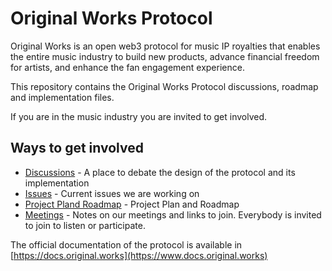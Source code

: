 # Original Works Protocol

Original Works is an open web3 protocol for music IP royalties that enables the entire music industry to build new products, advance financial freedom for artists, and enhance the fan engagement experience.

This repository contains the Original Works Protocol discussions, roadmap and implementation files.

If you are in the music industry you are invited to get involved.

## Ways to get involved

- [Discussions](https://github.com/originalworks/protocol/discussions) - A place to debate the design of the protocol and its implementation
- [Issues](https://github.com/originalworks/protocol/issues) - Current issues we are working on
- [Project Pland Roadmap](https://github.com/orgs/originalworks/projects/3/views/4) - Project Plan and Roadmap
- [Meetings](https://github.com/originalworks/protocol/tree/main/meetings) - Notes on our meetings and links to join. Everybody is invited to join to listen or participate. 

The official documentation of the protocol is available in [https://docs.original.works](https://www.docs.original.works)